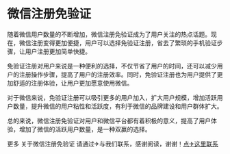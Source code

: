 # 微信注册免验证

随着微信用户数量的不断增加，微信注册免验证成为了用户关注的热点话题。现在，微信注册变得更加便捷，用户可以选择免验证注册，省去了繁琐的手机验证步骤，让用户注册更加简单快捷。

免验证注册对用户来说是一种便利的选择，不仅节省了用户的时间，还可以减少用户的注册操作步骤，提高了用户的注册效率。同时，免验证注册也为用户提供了更加舒适的注册体验，让用户更加愿意使用微信。

对于微信来说，免验证注册可以吸引更多的用户加入，扩大用户规模，增加活跃用户数量，提升微信的用户粘性和活跃度，有利于微信的品牌建设和用户群体扩大。

总的来说，微信注册免验证对用户和微信平台都有着积极的意义，提高了用户体验，增加了微信的活跃用户数量，是一种双赢的选择。

更多 关于微信注册免验证 请通过✈与我们联系，感谢阅读，谢谢！[点✈这里联系](https://bbs.k02.cc)